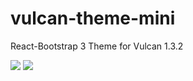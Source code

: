 # vulcan-theme-mini
React-Bootstrap 3 Theme for Vulcan 1.3.2

<img src="https://s3.ap-south-1.amazonaws.com/grudr/vipi.nsl2787%40gmail.com/FireShot+Capture+34+-+Vulcan+-+http___localhost_3000_.png"/>

<img src="https://s3.ap-south-1.amazonaws.com/grudr/vipi.nsl2787%40gmail.com/FireShot+Capture+35+-+Read+This+First+%F0%9F%8E%88_+-+http___localhost_3000_posts_WZWK7T.png"/>
